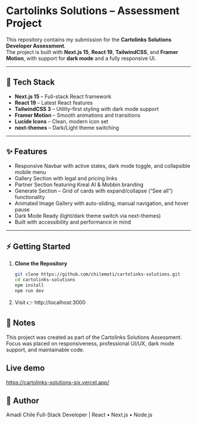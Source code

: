 # Cartolinks Solutions – Assessment Project

This repository contains my submission for the **Cartolinks Solutions Developer Assessment**.  
The project is built with **Next.js 15**, **React 19**, **TailwindCSS**, and **Framer Motion**, with support for **dark mode** and a fully responsive UI.

---

## 🚀 Tech Stack
- **Next.js 15** – Full-stack React framework  
- **React 19** – Latest React features  
- **TailwindCSS 3** – Utility-first styling with dark mode support  
- **Framer Motion** – Smooth animations and transitions  
- **Lucide Icons** – Clean, modern icon set  
- **next-themes** – Dark/Light theme switching  

---

## ✨ Features
-  Responsive Navbar with active states, dark mode toggle, and collapsible mobile menu  
-  Gallery Section with legal and pricing links  
-  Partner Section featuring Kreal AI & Mobbin branding  
-  Generate Section – Grid of cards with expand/collapse (“See all”) functionality  
-  Animated Image Gallery with auto-sliding, manual navigation, and hover pause  
-  Dark Mode Ready (light/dark theme switch via next-themes)  
-  Built with accessibility and performance in mind  

---


## ⚡ Getting Started

1. **Clone the Repository**
   ```bash
   git clone https://github.com/chilemati/cartolinks-solutions.git
   cd cartolinks-solutions
   npm install
   npm run dev


2. Visit 👉 http://localhost:3000

## 📌 Notes

This project was created as part of the Cartolinks Solutions Assessment.
Focus was placed on responsiveness, professional UI/UX, dark mode support, and maintainable code.

## Live demo
https://cartolinks-solutions-six.vercel.app/


## 👤 Author
Amadi Chile
Full-Stack Developer | React • Next.js • Node.js



